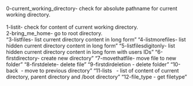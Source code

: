 0-current_working_directory- check for absolute pathname for current working directory.<br />  
1-listit- check for content of current working directory. <br />
2-bring_me_home- go to root directory. <br />
“3-listfiles- list current directory content in long form”
“4-listmorefiles- list hidden current directory content in long form”
“5-listfilesdigitonly- list hidden current directory content in long form with users IDs”
“6-firstdirectory- create new directory”
“7-movethatfile- move file to new folder”
“8-firstdelete- delete file”
“9-firstdirdeletion - delete folder”
“10-back  - move to previous directory”
“11-lists   - list of content of current directory, parent directory and /boot directory”
“12-file_type - get filetype”
